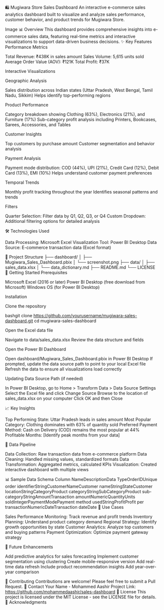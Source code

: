 🛍️ Mugiwara Store Sales Dashboard
An interactive e-commerce sales analytics dashboard built to visualize and analyze sales performance, customer behavior, and product trends for Mugiwara Store.

Image
📊 Overview
This dashboard provides comprehensive insights into e-commerce sales data, featuring real-time metrics and interactive visualizations to support data-driven business decisions.
✨ Key Features
Performance Metrics

Total Revenue: ₹438K in sales amount
Sales Volume: 5,615 units sold
Average Order Value (AOV): ₹121K
Total Profit: ₹37K

Interactive Visualizations

Geographic Analysis

Sales distribution across Indian states (Uttar Pradesh, West Bengal, Tamil Nadu, Sikkim)
Helps identify top-performing regions


Product Performance

Category breakdown showing Clothing (63%), Electronics (21%), and Furniture (17%)
Sub-category profit analysis including Printers, Bookcases, Sarees, Accessories, and Tables


Customer Insights

Top customers by purchase amount
Customer segmentation and behavior analysis


Payment Analysis

Payment mode distribution: COD (44%), UPI (21%), Credit Card (12%), Debit Card (13%), EMI (10%)
Helps understand customer payment preferences


Temporal Trends

Monthly profit tracking throughout the year
Identifies seasonal patterns and trends



Filters

Quarter Selection: Filter data by Q1, Q2, Q3, or Q4
Custom Dropdown: Additional filtering options for detailed analysis

🛠️ Technologies Used

Data Processing: Microsoft Excel
Visualization Tool: Power BI Desktop
Data Source: E-commerce transaction data (Excel format)

📁 Project Structure
├── dashboard/
│   ├── Mugiwara_Sales_Dashboard.pbix
│   └── screenshot.png
├── data/
│   ├── sales_data.xlsx
│   └── data_dictionary.md
├── README.md
└── LICENSE
🚀 Getting Started
Prerequisites

Microsoft Excel (2016 or later)
Power BI Desktop (free download from Microsoft)
Windows OS (for Power BI Desktop)

Installation

Clone the repository

bashgit clone https://github.com/yourusername/mugiwara-sales-dashboard.git
cd mugiwara-sales-dashboard

Open the Excel data file

Navigate to data/sales_data.xlsx
Review the data structure and fields


Open the Power BI Dashboard

Open dashboard/Mugiwara_Sales_Dashboard.pbix in Power BI Desktop
If prompted, update the data source path to point to your local Excel file
Refresh the data to ensure all visualizations load correctly



Updating Data Source Path (if needed)

In Power BI Desktop, go to Home > Transform Data > Data Source Settings
Select the Excel file and click Change Source
Browse to the location of sales_data.xlsx on your computer
Click OK and then Close

📈 Key Insights

Top Performing State: Uttar Pradesh leads in sales amount
Most Popular Category: Clothing dominates with 63% of quantity sold
Preferred Payment Method: Cash on Delivery (COD) remains the most popular at 44%
Profitable Months: [Identify peak months from your data]

🔄 Data Pipeline

Data Collection: Raw transaction data from e-commerce platform
Data Cleaning: Handled missing values, standardized formats
Data Transformation: Aggregated metrics, calculated KPIs
Visualization: Created interactive dashboard with multiple views

📊 Sample Data Schema
Column NameDescriptionData TypeOrderIDUnique order identifierStringCustomerNameCustomer nameStringStateCustomer locationStringCategoryProduct categoryStringSubCategoryProduct sub-categoryStringAmountTransaction amountNumericQuantityUnits soldIntegerPaymentModePayment method usedStringProfitProfit per transactionNumericDateTransaction dateDate
🎯 Use Cases

Sales Performance Monitoring: Track revenue and profit trends
Inventory Planning: Understand product category demand
Regional Strategy: Identify growth opportunities by state
Customer Analytics: Analyze top customers and buying patterns
Payment Optimization: Optimize payment gateway strategy

📝 Future Enhancements

 Add predictive analytics for sales forecasting
 Implement customer segmentation using clustering
 Create mobile-responsive version
 Add real-time data refresh
 Include product recommendation insights
 Add year-over-year comparison

🤝 Contributing
Contributions are welcome! Please feel free to submit a Pull Request.
📧 Contact
Your Name - Mohammed Aashir
Project Link: https://github.com/mohammedaashir/sales-dashboard
📄 License
This project is licensed under the MIT License - see the LICENSE file for details.
🙏 Acknowledgments

